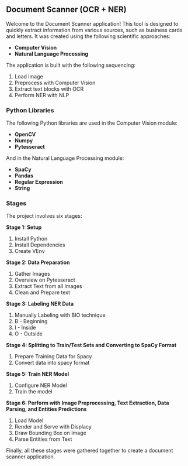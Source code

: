 ## Document Scanner (OCR + NER)

Welcome to the Document Scanner application! This tool is designed to quickly extract information from various sources, such as business cards and letters. It was created using the following scientific approaches:

- **Computer Vision**
- **Natural Language Processing**

The application is built with the following sequencing:

1. Load image
2. Preprocess with Computer Vision
3. Extract text blocks with OCR
4. Perform NER with NLP

### Python Libraries

The following Python libraries are used in the Computer Vision module:

- **OpenCV**
- **Numpy**
- **Pytesseract**

And in the Natural Language Processing module:

- **SpaCy**
- **Pandas**
- **Regular Expression**
- **String**

### Stages

The project involves six stages:

**Stage 1: Setup**

1. Install Python
2. Install Dependencies
3. Create VEnv

**Stage 2: Data Preparation**

1. Gather Images
2. Overview on Pytesseract
3. Extract Text from all Images
4. Clean and Prepare text

**Stage 3: Labeling NER Data**

1. Manually Labeling with BIO technique
2. B - Beginning
3. I - Inside
4. O - Outside

**Stage 4: Splitting to Train/Test Sets and Converting to SpaCy Format**

1. Prepare Training Data for Spacy
2. Convert data into spacy format

**Stage 5: Train NER Model**

1. Configure NER Model
2. Train the model

**Stage 6: Perform with Image Preprocessing, Text Extraction, Data Parsing, and Entities Predictions**

1. Load Model
2. Render and Serve with Displacy
3. Draw Bounding Box on Image
4. Parse Entities from Text

Finally, all these stages were gathered together to create a document scanner application.
